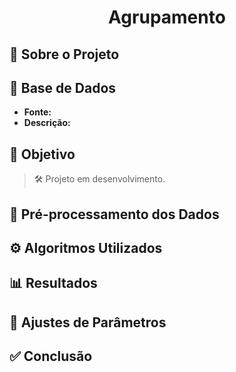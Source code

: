 <h1 align="center"> Agrupamento </h1>

## 🧠 Sobre o Projeto

<div align="justify">



</div>

##

## 📂 Base de Dados

- **Fonte:** 
- **Descrição:**


##

## 🎯 Objetivo



> 🛠 Projeto em desenvolvimento.

##

## 🧹 Pré-processamento dos Dados



##

## ⚙️ Algoritmos Utilizados



##

## 📊 Resultados



##

## 🔧 Ajustes de Parâmetros



##

## ✅ Conclusão
